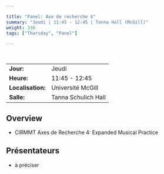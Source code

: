 ```yaml
---

title: "Panel: Axe de recherche 4"
summary: "Jeudi | 11:45 - 12:45 | Tanna Hall (McGill)"
weight: 330
tags: ["Thursday", "Panel"]

---
```


<br>

| | |
| - | - |
| **Jour:** | Jeudi |
| **Heure:** | 11:45 - 12:45 |
| **Localisation:** | Université McGill |
| **Salle:** | Tanna Schulich Hall |

## Overview

- CIRMMT Axes de Recherche 4: Expanded Musical Practice

## Présentateurs

- à préciser